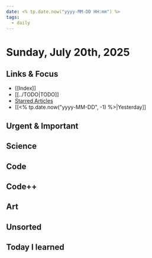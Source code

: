 ```yaml
---
date: <% tp.date.now("yyyy-MM-DD HH:mm") %>
tags:
  - daily
---
```


# Sunday, July 20th, 2025

## Links & Focus

- [[Index]]
- [[../TODO|TODO]]
- [Starred Articles](http://rss.home.arpa/starred)
- [[<% tp.date.now("yyyy-MM-DD", -1) %>|Yesterday]]

## Urgent & Important

## Science

## Code

## Code++

## Art

## Unsorted

## Today I learned